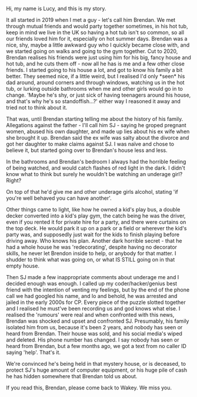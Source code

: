 Hi, my name is Lucy, and this is my story.

It all started in 2019 when I met a guy - let's call him Brendan. We met through mutual friends and would party together sometimes, in his hot tub, keep in mind we live in the UK so having a hot tub isn't so common, so all our friends loved him for it, especially on hot summer days. Brendan was a nice, shy, maybe a little awkward guy who I quickly became close with, and we started going on walks and going to the gym together. Cut to 2020, Brendan realises his friends were just using him for his big, fancy house and hot tub, and he cuts them off - now all he has is me and a few other close friends. I started going to his house a lot, and got to know his family a bit better. They seemed nice, if a little weird, but I realised I'd only \*seen\* his dad around, around corners and through windows, watching us in the hot tub, or lurking outside bathrooms when me and other girls would go in to change. 'Maybe he's shy, or just sick of having teenagers around his house, and that's why he's so standoffish...?' either way I reasoned it away and tried not to think about it.

That was, until Brendan starting telling me about the history of his family. Allegations against the father - I'll call him SJ - saying he groped pregnant women, abused his own daughter, and made up lies about his ex wife when she brought it up. Brendan said the ex wife was salty about the divorce and got her daughter to make claims against SJ. I was naïve and chose to believe it, but started going over to Brendan's house less and less. 

In the bathrooms and Brendan's bedroom I always had the horrible feeling of being watched, and would catch flashes of red light in the dark. I didn't know what to think but surely he wouldn't be watching an underage girl? Right?

On top of that he'd give me and other underage girls alcohol, stating 'if you're well behaved you can have another'.

Other things came to light, like how he owned a kid's play bus, a double decker converted into a kid's play gym, the catch being he was the driver, even if you rented it for private hire for a party, and there were curtains on the top deck. He would park it up on a park or a field or wherever the kid's party was, and supposedly just wait for the kids to finish playing before driving away. Who knows his plan. Another dark horrible secret - that he had a whole house he was 'redecorating', despite having no decorator skills, he never let Brendon inside to help, or anybody for that matter. I shudder to think what was going on, or what IS STILL going on in that empty house.

Then SJ made a few inappropriate comments about underage me and I decided enough was enough. I called up my coder/hacker/genius best friend with the intention of venting my feelings, but by the end of the phone call we had googled his name, and lo and behold, he was arrested and jailed in the early 2000s for CP. Every piece of the puzzle slotted together and I realised he must've been recording us and god knows what else. I realised the 'rumours' were real and when confronted with this news, Brendan was shocked and upset and confronted SJ. Presumably, his family isolated him from us, because it's been 2 years, and nobody has seen or heard from Brendan. Their house was sold, and his social media's wiped and deleted. His phone number has changed. I say nobody has seen or heard from Brendan, but a few months ago, we got a text from no caller ID saying 'help'. That's it.

We're convinced he's being held in that mystery house, or is deceased, to protect SJ's huge amount of computer equipment, or his huge pile of cash he has hidden somewhere that Brendan told us about.

If you read this, Brendan, please come back to Wakey. We miss you.